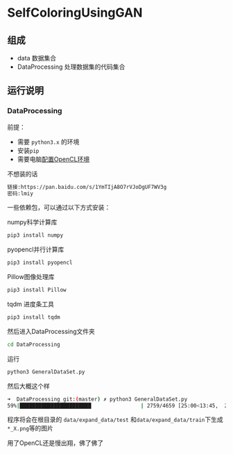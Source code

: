 # SelfColoringUsingGAN

## 组成

* data  数据集合
* DataProcessing 处理数据集的代码集合



## 运行说明

### DataProcessing


前提：

* 需要 `python3.x` 的环境
* 安装`pip` 
* 需要电脑[配置OpenCL环境](https://documen.tician.de/pyopencl/misc.html)

不想装的话
```sh
链接:https://pan.baidu.com/s/1YmTIjA8O7rVJoDgUF7WV3g  
密码:lmiy
```


一些依赖包，可以通过以下方式安装：



numpy科学计算库

```sh
pip3 install numpy
```

 pyopencl并行计算库

```sh
pip3 install pyopencl
```

Pillow图像处理库

```sh
pip3 install Pillow
```

tqdm 进度条工具

```sh
pip3 install tqdm
```

然后进入DataProcessing文件夹

```sh
cd DataProcessing
```

运行

```sh
python3 GeneralDataSet.py
```

然后大概这个样

```sh
➜  DataProcessing git:(master) ✗ python3 GeneralDataSet.py 
59%|███████████████████████                | 2759/4659 [25:00<13:45,  2.30it/s]
```



程序将会在根目录的 `data/expand_data/test` 和`data/expand_data/train`下生成 `*_X.png`等的图片

用了OpenCL还是慢出翔，佛了佛了